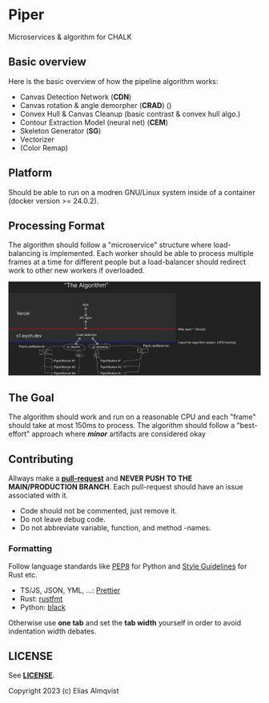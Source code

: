 # Piper

Microservices & algorithm for CHALK

## Basic overview

Here is the basic overview of how the pipeline algorithm works:

- Canvas Detection Network (**CDN**)
- Canvas rotation & angle demorpher (**CRAD**) ()
- Convex Hull & Canvas Cleanup (basic contrast & convex hull algo.)
- Contour Extraction Model (neural net) (**CEM**)
- Skeleton Generator (**SG**)
- Vectorizer
- (Color Remap)

## Platform

Should be able to run on a modren GNU/Linux system inside of a container (docker version >= 24.0.2). 

## Processing Format

The algorithm should follow a "microservice" structure where load-balancing is implemented. Each worker should be able to process multiple
frames at a time for different people but a load-balancer should redirect work to other new workers if overloaded.

![MS overview](/img/overview.png)

## The Goal

The algorithm should work and run on a reasonable CPU and each "frame" should take at most 150ms to process. The algorithm should follow a "best-effort" approach where **_minor_** artifacts are considered okay

## Contributing

Allways make a [**pull-request**](https://github.com/AlmTechSoftware/piper/pulls) and **NEVER PUSH TO THE MAIN/PRODUCTION BRANCH**. Each pull-request should have an issue associated with it.

 - Code should not be commented, just remove it.
 - Do not leave debug code.
 - Do not abbreviate variable, function, and method -names.

### Formatting

Follow language standards like [PEP8](https://peps.python.org/pep-0008/) for Python and [Style Guidelines](https://doc.rust-lang.org/1.0.0/style/README.html) for Rust etc.

 - TS/JS, JSON, YML, ...: [Prettier](https://prettier.io/)
 - Rust: [rustfmt](https://github.com/rust-lang/rustfmt)
 - Python: [black](https://github.com/psf/black)

Otherwise use **one tab** and set the **tab width** yourself in order to avoid indentation width debates.

## LICENSE

See [**LICENSE**](/LICENSE). 

Copyright 2023 (c) Elias Almqvist
